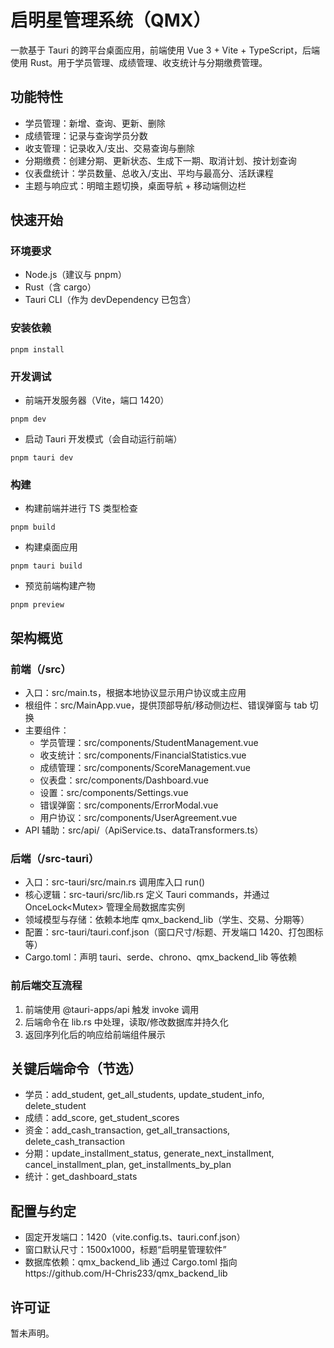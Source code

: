 # 启明星管理系统（QMX）

一款基于 Tauri 的跨平台桌面应用，前端使用 Vue 3 + Vite + TypeScript，后端使用 Rust。用于学员管理、成绩管理、收支统计与分期缴费管理。

## 功能特性
- 学员管理：新增、查询、更新、删除
- 成绩管理：记录与查询学员分数
- 收支管理：记录收入/支出、交易查询与删除
- 分期缴费：创建分期、更新状态、生成下一期、取消计划、按计划查询
- 仪表盘统计：学员数量、总收入/支出、平均与最高分、活跃课程
- 主题与响应式：明暗主题切换，桌面导航 + 移动端侧边栏

## 快速开始

### 环境要求
- Node.js（建议与 pnpm）
- Rust（含 cargo）
- Tauri CLI（作为 devDependency 已包含）

### 安装依赖
```
pnpm install
```

### 开发调试
- 前端开发服务器（Vite，端口 1420）
```
pnpm dev
```
- 启动 Tauri 开发模式（会自动运行前端）
```
pnpm tauri dev
```

### 构建
- 构建前端并进行 TS 类型检查
```
pnpm build
```
- 构建桌面应用
```
pnpm tauri build
```
- 预览前端构建产物
```
pnpm preview
```

## 架构概览

### 前端（/src）
- 入口：src/main.ts，根据本地协议显示用户协议或主应用
- 根组件：src/MainApp.vue，提供顶部导航/移动侧边栏、错误弹窗与 tab 切换
- 主要组件：
  - 学员管理：src/components/StudentManagement.vue
  - 收支统计：src/components/FinancialStatistics.vue
  - 成绩管理：src/components/ScoreManagement.vue
  - 仪表盘：src/components/Dashboard.vue
  - 设置：src/components/Settings.vue
  - 错误弹窗：src/components/ErrorModal.vue
  - 用户协议：src/components/UserAgreement.vue
- API 辅助：src/api/（ApiService.ts、dataTransformers.ts）

### 后端（/src-tauri）
- 入口：src-tauri/src/main.rs 调用库入口 run()
- 核心逻辑：src-tauri/src/lib.rs 定义 Tauri commands，并通过 OnceLock<Mutex<Database>> 管理全局数据库实例
- 领域模型与存储：依赖本地库 qmx_backend_lib（学生、交易、分期等）
- 配置：src-tauri/tauri.conf.json（窗口尺寸/标题、开发端口 1420、打包图标等）
- Cargo.toml：声明 tauri、serde、chrono、qmx_backend_lib 等依赖

### 前后端交互流程
1. 前端使用 @tauri-apps/api 触发 invoke 调用
2. 后端命令在 lib.rs 中处理，读取/修改数据库并持久化
3. 返回序列化后的响应给前端组件展示

## 关键后端命令（节选）
- 学员：add_student, get_all_students, update_student_info, delete_student
- 成绩：add_score, get_student_scores
- 资金：add_cash_transaction, get_all_transactions, delete_cash_transaction
- 分期：update_installment_status, generate_next_installment, cancel_installment_plan, get_installments_by_plan
- 统计：get_dashboard_stats

## 配置与约定
- 固定开发端口：1420（vite.config.ts、tauri.conf.json）
- 窗口默认尺寸：1500x1000，标题“启明星管理软件”
- 数据库依赖：qmx_backend_lib 通过 Cargo.toml 指向https://github.com/H-Chris233/qmx_backend_lib

## 许可证
暂未声明。